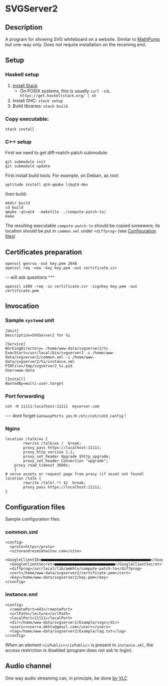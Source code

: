 # SVGServer2

## Description

A program for showing SVG whiteboard on a website. Similar to [MathPump](https://github.com/amkhlv/mathpump3) but one-way only.
Does not require installation on the receiving end.


## Setup

### Haskell setup

1. [install Stack](https://haskell-lang.org/get-started)
	* On POSIX systems, this is usually `curl -sSL https://get.haskellstack.org/ | sh`
2. Install GHC: `stack setup`
3. Build libraries: `stack build`

### Copy executable:

    stack install

### C++ setup

First we need to get diff-match-patch submodule:

    git submodule init
    git submodule update

First install build tools. For example, on Debian, as root:

    aptitude install qt4-qmake libqt4-dev

then build:

    mkdir build
    cd build
    qmake -qt=qt4  -makefile ../compute-patch-to/
    make

The resulting executable `compute-patch-to` should be copied somewere; 
its location should be put in `common.xml` under `<diffprog>`
(see [Configuration files](#configuration-files))

## Certificates preparation

    openssl genrsa -out key.pem 2048
    openssl req -new -key key.pem -out certificate.csr

-- will ask questions ^^^

    openssl x509 -req -in certificate.csr -signkey key.pem -out certificate.pem

## Invocation

### Sample `systemd` unit

    [Unit]
    Description=SVGServer2 for %i
    
    [Service]
    WorkingDirectory= /home/www-data/svgserver2/%i
    ExecStart=/usr/local/bin/svgserver2 -c /home/www-data/svgserver2/common.xml -i /home/www-data/svgserver2/%i/instance.xml
    PIDFile=/tmp/svgserver2_%i.pid
    User=www-data
    
    [Install]
    WantedBy=multi-user.target

### Port forwarding

    ssh -R 11111:localhost:11111  myserver.com

--- dont forget `GatewayPorts yes` in `/etc/ssh/sshd_config` !

### Nginx

    location /talk/ws {
            rewrite /talk/ws /  break;
            proxy_pass https://localhost:11111;
            proxy_http_version 1.1;
            proxy_set_header Upgrade $http_upgrade;
            proxy_set_header Connection "upgrade";
        proxy_read_timeout 3600s;
        }
    # serve assets or request page from proxy (if asset not found)
    location /talk {
            rewrite /talk(.*) $1  break;
            proxy_pass https://localhost:11111;
    }

## Configuration files

Sample configuration files:

### common.xml

    <config>
      <proto>https</proto>
      <site>andreimikhailov.com</site>
      <GoogleClientID>■■■■■■■■■■■■■■■■■■■■■■■■■■■■■■■■■■■■■■■■■■■■■■■■■</GoogleClientID>
      <GoogleClientSecret>■■■■■■■■■■■■■■■■■■■■■■■■■■■</GoogleClientSecret>
      <diffprog>/usr/local/lib/amkhlv/compute-patch-to</diffprog>
      <cert>/home/www-data/svgserver2/certificate.pem</cert>
      <key>/home/www-data/svgserver2/key.pem</key>
    </config>

### instance.xml

    <config>
      <remotePort>443</remotePort>
      <urlPath>/lecture</urlPath>
      <localPort>11111</localPort>
      <dir>/home/www-data/svgserver2/Example/svgs</dir>
      <users><user>a.mkhlv@gmail.com</user></users>
      <log>/home/www-data/svgserver2/Example/log.txt</log>
    </config>

When an element `<isPublic></isPublic>` is present in `instance.xml`, the access restriction is disabled (program does not ask to login).

## Audio channel

One way audio streaming can, in principle, be done
[by VLC](https://github.com/amkhlv/usr/blob/master/share/notes/audio-video/VLC.md)
